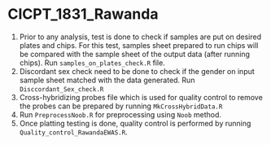 # CICPT_1831_Rawanda

1. Prior to any analysis, test is done to check if samples are put on desired plates and chips. For this test, samples sheet prepared to run chips will be compared with the sample sheet of the output data (after running chips). 
Run `samples_on_plates_check.R` file. 
2. Discordant sex check need to be done to check if the gender on input sample sheet matched with the data generated. Run `Disccordant_Sex_check.R`
3. Cross-hybridizing probes file which is used for quality control to remove the probes can be prepared by running `MkCrossHybridData.R`
4. Run `PreprocessNoob.R` for preprocessing using `Noob` method.
5. Once platting testing is done, quality control is performed by running `Quality_control_RawandaEWAS.R`.
